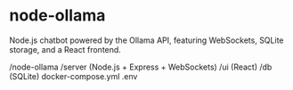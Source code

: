 # node-ollama
Node.js chatbot powered by the Ollama API, featuring WebSockets, SQLite storage, and a React frontend.

/node-ollama
    /server      (Node.js + Express + WebSockets)
    /ui     (React)
    /db           (SQLite)
    docker-compose.yml
    .env